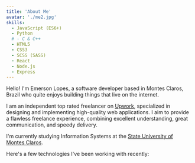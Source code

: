 ```yaml
---
title: 'About Me'
avatar: './me2.jpg'
skills:
  - JavaScript (ES6+)
  - Python
  # - C & C++
  - HTML5
  - CSS3
  - SCSS (SASS)
  - React
  - Node.js
  - Express
---
```


Hello! I'm Emerson Lopes, a software developer based in Montes Claros, Brazil who quite enjoys building things that live on the internet.

I am an independent top rated freelancer on [Upwork](https://www.upwork.com/fl/emersonlopes4), specialized in designing and implementing high-quality web applications. I aim to provide a flawless freelance experience, combining excellent understanding, great communication, and speedy delivery.

I'm currently studying Information Systems at the [State University of Montes Claros](https://www.unimontes.br/).

Here's a few technologies I've been working with recently:

